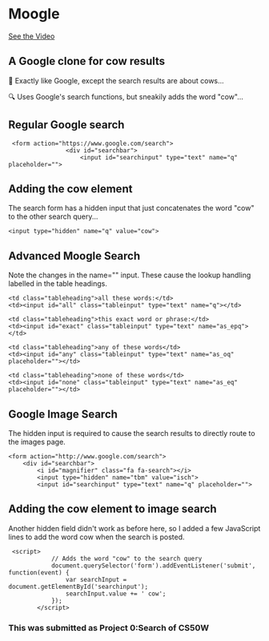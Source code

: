 # Moogle

[See the Video](https://www.youtube.com/watch?v=sFuS4YfQ2fw)

## A Google clone for cow results
🐄 Exactly like Google, except the search results are about cows...

🔍 Uses Google's search functions, but sneakily adds the word "cow"...

## Regular Google search
```
 <form action="https://www.google.com/search">
                <div id="searchbar">
                    <input id="searchinput" type="text" name="q" placeholder="">
```
## Adding the cow element
The search form has a hidden input that just concatenates the word "cow" to the other search query...
```
<input type="hidden" name="q" value="cow">
```

## Advanced Moogle Search
Note the changes in the name="" input.
These cause the lookup handling labelled in the table headings.
```
<td class="tableheading">all these words:</td>
<td><input id="all" class="tableinput" type="text" name="q"></td>

<td class="tableheading">this exact word or phrase:</td>
<td><input id="exact" class="tableinput" type="text" name="as_epq"></td>

<td class="tableheading">any of these words</td>
<td><input id="any" class="tableinput" type="text" name="as_oq" placeholder=""></td>

<td class="tableheading">none of these words</td>
<td><input id="none" class="tableinput" type="text" name="as_eq" placeholder=""></td>
```

## Google Image Search
The hidden input is required to cause the search results to directly route to the images page.
```
<form action="http://www.google.com/search">
    <div id="searchbar">
        <i id="magnifier" class="fa fa-search"></i>
        <input type="hidden" name="tbm" value="isch">
        <input id="searchinput" type="text" name="q" placeholder="">
```

## Adding the cow element to image search
Another hidden field didn't work as before here, so I added a few JavaScript lines to add the word cow when the search is posted.
```
 <script>
            // Adds the word "cow" to the search query
            document.querySelector('form').addEventListener('submit', function(event) {
                var searchInput = document.getElementById('searchinput');
                searchInput.value += ' cow';
            });
        </script>
```

### This was submitted as Project 0:Search of CS50W
